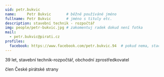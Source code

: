 ```yaml
---
uid: petr.bukvic
name:     Petr Bukvic   	# běžně používáné jméno
fullname: Petr Bukvic   	# jméno s tituly etc.
description: stavební technik - rozpočtář
img: people/petr-bukvic.jpg # zakomentuj radek dokud není fotka
mail:
  - petr.bukvic@pirati.cz
profiles:
  facebook: https://www.facebook.com/petr.bukvic.94  # pokud nema, staci smazat tuto radku
---
```


39 let, stavební technik-rozpočtář, obchodní zprostředkovatel

člen České pirátské strany


